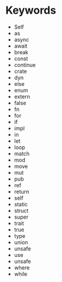 # Keywords

- Self
- as
- async
- await
- break
- const
- continue
- crate
- dyn
- else
- enum
- extern
- false
- fn
- for
- if
- impl
- in
- let
- loop
- match
- mod
- move
- mut
- pub
- ref
- return
- self
- static
- struct
- super
- trait
- true
- type
- union
- unsafe
- use
- unsafe
- where
- while